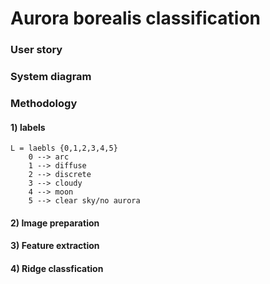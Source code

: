 # Aurora borealis classification
### User story

### System diagram
### Methodology
#### 1) labels    
    L = laebls {0,1,2,3,4,5}    
        0 --> arc   
        1 --> diffuse    
        2 --> discrete    
        3 --> cloudy    
        4 --> moon     
        5 --> clear sky/no aurora     
#### 2) Image preparation

#### 3) Feature extraction

#### 4) Ridge classfication



